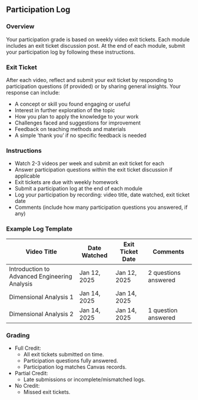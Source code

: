 ## Participation Log

### Overview
Your participation grade is based on weekly video exit tickets. Each module includes an exit ticket discussion post. At the end of each module, submit your participation log by following these instructions.  

### Exit Ticket  
After each video, reflect and submit your exit ticket by responding to participation questions (if provided) or by sharing general insights. Your response can include:  
- A concept or skill you found engaging or useful
- Interest in further exploration of the topic  
- How you plan to apply the knowledge to your work 
- Challenges faced and suggestions for improvement  
- Feedback on teaching methods and materials  
- A simple ‘thank you’ if no specific feedback is needed  

### Instructions
- Watch 2-3 videos per week and submit an exit ticket for each
- Answer participation questions within the exit ticket discussion if applicable  
- Exit tickets are due with weekly homework  
- Submit a participation log at the end of each module  
- Log your participation by recording: video title, date watched, exit ticket date
- Comments (include how many participation questions you answered, if any)

### Example Log Template

| Video Title                              | Date Watched | Exit Ticket Date | Comments |  
|---------------------------------------------|------------------|----------------------|--------------|  
| Introduction to Advanced Engineering Analysis | Jan 12, 2025     | Jan 12, 2025         | 2 questions answered |  
| Dimensional Analysis 1                       | Jan 14, 2025     | Jan 14, 2025         |              |  
| Dimensional Analysis 2                       | Jan 14, 2025     | Jan 14, 2025         | 1 question answered |  

### Grading
- Full Credit:  
  - All exit tickets submitted on time.  
  - Participation questions fully answered.  
  - Participation log matches Canvas records.  
- Partial Credit:
  - Late submissions or incomplete/mismatched logs.  
- No Credit: 
  - Missed exit tickets.  
